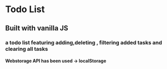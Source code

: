 #  Todo List
## Built with vanilla JS
### a todo list featuring adding,deleting , filtering added tasks and clearing all tasks
#### Webstorage API has been used -> localStorage
